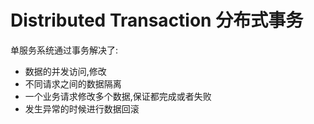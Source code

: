 # Distributed Transaction 分布式事务

单服务系统通过事务解决了:

- 数据的并发访问,修改
- 不同请求之间的数据隔离
- 一个业务请求修改多个数据,保证都完成或者失败
- 发生异常的时候进行数据回滚